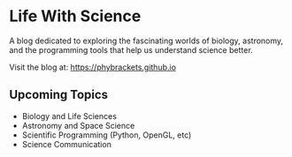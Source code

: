 # Life With Science

A blog dedicated to exploring the fascinating worlds of biology, astronomy, and the programming tools that help us understand science better.

Visit the blog at: https://phybrackets.github.io

## Upcoming Topics
- Biology and Life Sciences
- Astronomy and Space Science
- Scientific Programming (Python, OpenGL, etc)
- Science Communication
